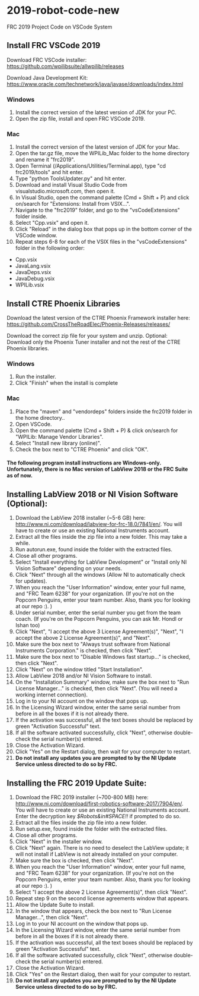 # 2019-robot-code-new
FRC 2019 Project Code on VSCode System

## Install FRC VSCode 2019
Download FRC VSCode installer:
https://github.com/wpilibsuite/allwpilib/releases

Download Java Development Kit:
https://www.oracle.com/technetwork/java/javase/downloads/index.html

### Windows
1) Install the correct version of the latest version of JDK for your PC.
2) Open the zip file, install and open FRC VSCode 2019.

### Mac
1) Install the correct version of the latest version of JDK for your Mac.
2) Open the tar.gz file, move the WPILib_Mac folder to the home directory and rename it "frc2019". 
3) Open Terminal (/Applications/Utilities/Terminal.app), type "cd frc2019/tools" and hit enter.
4) Type "python ToolsUpdater.py" and hit enter.
5) Download and install Visual Studio Code from visualstudio.microsoft.com, then open it.
6) In Visual Studio, open the command palette (Cmd + Shift + P) and click on/search for "Extensions: Install from VSIX...".
7) Navigate to the "frc2019" folder, and go to the "vsCodeExtensions" folder inside.
8) Select "Cpp.vsix" and open it.
9) Click "Reload" in the dialog box that pops up in the bottom corner of the VSCode window.
10) Repeat steps 6-8 for each of the VSIX files in the "vsCodeExtensions" folder in the following order:
- Cpp.vsix
- JavaLang.vsix
- JavaDeps.vsix
- JavaDebug.vsix
- WPILib.vsix

## Install CTRE Phoenix Libraries
Download the latest version of the CTRE Phoenix Framework installer here:
https://github.com/CrossTheRoadElec/Phoenix-Releases/releases/

Download the correct zip file for your system and unzip.
Optional: Download only the Phoenix Tuner installer and not the rest of the CTRE Phoenix libraries.

### Windows
1) Run the installer.
2) Click "Finish" when the install is complete
### Mac
1) Place the "maven" and "vendordeps" folders inside the frc2019 folder in the home directory..
2) Open VSCode.
3) Open the command palette (Cmd + Shift + P) & click on/search for "WPILib: Manage Vendor Libraries".
4) Select "Install new library (online)".
5) Check the box next to "CTRE Phoenix" and click "OK".

#### The following program install instructions are Windows-only. Unfortunately, there is no Mac version of LabView 2018 or the FRC Suite as of now.
## Installing LabView 2018 or NI Vision Software (Optional):
1) Download the LabView 2018 installer (~5-6 GB) here: http://www.ni.com/download/labview-for-frc-18.0/7841/en/. You will have to create or use an existing National Instruments account.
2) Extract all the files inside the zip file into a new folder. This may take a while.
3) Run autorun.exe, found inside the folder with the extracted files.
4) Close all other programs.
5) Select "Install everything for LabView Development" or "Install only NI Vision Software" depending on your needs.
6) Click "Next" through all the windows (Allow NI to automatically check for updates).
7) When you reach the "User Information" window, enter your full name, and "FRC Team 6238" for your organization. (If you're not on the Popcorn Penguins, enter your team number. Also, thank you for looking at our repo :). )
8) Under serial number, enter the serial number you get from the team coach. (If you're on the Popcorn Penguins, you can ask Mr. Hondl or Ishan too)
9) Click "Next", "I accept the above 3 License Agreement(s)", "Next", "I accept the above 2 License Agreement(s)", and "Next".
10) Make sure the box next to "Always trust software from National Instruments Corporation." is checked, then click "Next".
11) Make sure the box next to "Disable Windows fast startup..." is checked, then click "Next".
12) Click "Next" on the window titled "Start Installation".
13) Allow LabView 2018 and/or NI Vision Software to install.
14) On the "Installation Summary" window, make sure the box next to "Run License Manager..." is checked, then click "Next". (You will need a working internet connection).
15) Log in to your NI account on the window that pops up.
16) In the Licensing Wizard window, enter the same serial number from before in all the boxes if it is not already there.
17) If the activation was successful, all the text boxes should be replaced by green "Activation Successful" text.
18) If all the software activated successfully, click "Next", otherwise double-check the serial number(s) entered.
19) Close the Activation Wizard.
20) Click "Yes" on the Restart dialog, then wait for your computer to restart.
21) **Do not install any updates you are prompted to by the NI Update Service unless directed to do so by FRC.**

## Installing the FRC 2019 Update Suite:
1) Download the FRC 2019 installer (~700-800 MB) here: http://www.ni.com/download/first-robotics-software-2017/7904/en/. You will have to create or use an existing National Instruments account. Enter the decryption key *$Robots&in#SPACE!!* if prompted to do so.
2) Extract all the files inside the zip file into a new folder.
3) Run setup.exe, found inside the folder with the extracted files.
4) Close all other programs.
5) Click "Next" in the installer window.
6) Click "Next" again. There is no need to deselect the LabView update; it will not install if LabView is not already installed on your computer.
7) Make sure the box is checked, then click "Next".
8) When you reach the "User Information" window, enter your full name, and "FRC Team 6238" for your organization. (If you're not on the Popcorn Penguins, enter your team number. Also, thank you for looking at our repo :). )
9) Select "I accept the above 2 License Agreement(s)", then click "Next".
10) Repeat step 9 on the second license agreements window that appears.
11) Allow the Update Suite to install.
12) In the window that appears, check the box next to "Run License Manager...", then click "Next".
13) Log in to your NI account on the window that pops up.
14) In the Licensing Wizard window, enter the same serial number from before in all the boxes if it is not already there.
15) If the activation was successful, all the text boxes should be replaced by green "Activation Successful" text.
16) If all the software activated successfully, click "Next", otherwise double-check the serial number(s) entered.
17) Close the Activation Wizard.
18) Click "Yes" on the Restart dialog, then wait for your computer to restart.
19) **Do not install any updates you are prompted to by the NI Update Service unless directed to do so by FRC.**
